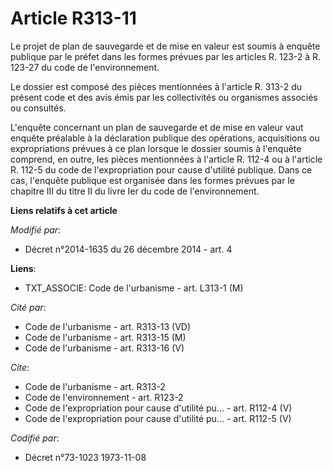 # Article R313-11

Le projet de plan de sauvegarde et de mise en valeur est soumis à enquête publique par le préfet dans les formes prévues par
les articles R. 123-2 à R. 123-27 du code de l'environnement. 

Le dossier est composé des pièces mentionnées à l'article R. 313-2 du présent code et des avis émis par les collectivités ou
organismes associés ou consultés. 

L'enquête concernant un plan de sauvegarde et de mise en valeur vaut enquête préalable à la déclaration publique des
opérations, acquisitions ou expropriations prévues à ce plan lorsque le dossier soumis à l'enquête comprend, en outre, les
pièces mentionnées à l'article R. 112-4 ou à l'article R. 112-5 du code de l'expropriation pour cause d'utilité publique.
Dans ce cas, l'enquête publique est organisée dans les formes prévues par le chapitre III du titre II du livre Ier du code de
l'environnement.

**Liens relatifs à cet article**

_Modifié par_:

  - Décret n°2014-1635 du 26 décembre 2014 - art. 4

**Liens**:

  - TXT_ASSOCIE: Code de l'urbanisme - art. L313-1 (M)

_Cité par_:

  - Code de l'urbanisme - art. R313-13 (VD)
  - Code de l'urbanisme - art. R313-15 (M)
  - Code de l'urbanisme - art. R313-16 (V)

_Cite_:

  - Code de l'urbanisme - art. R313-2
  - Code de l'environnement - art. R123-2
  - Code de l'expropriation pour cause d'utilité pu... - art. R112-4 (V)
  - Code de l'expropriation pour cause d'utilité pu... - art. R112-5 (V)

_Codifié par_:

  - Décret n°73-1023 1973-11-08
